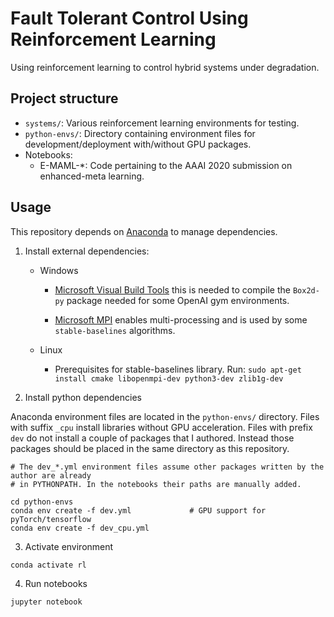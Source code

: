 # Fault Tolerant Control Using Reinforcement Learning

Using reinforcement learning to control hybrid systems under degradation.

## Project structure

* `systems/`: Various reinforcement learning environments for testing.
* `python-envs/`: Directory containing environment files for development/deployment with/without GPU packages.
* Notebooks:
  * E-MAML-*: Code pertaining to the AAAI 2020 submission on enhanced-meta learning.

## Usage

This repository depends on [Anaconda](https://docs.conda.io/en/latest/miniconda.html) to manage dependencies.

1. Install external dependencies:

    * Windows

        * [Microsoft Visual Build Tools](https://visualstudio.microsoft.com/downloads/#build-tools-for-visual-studio-2019) this is needed to compile the `Box2d-py` package needed for some OpenAI gym environments.

        * [Microsoft MPI](https://www.microsoft.com/en-us/download/details.aspx?id=57467) enables multi-processing and is used by some `stable-baselines` algorithms.

    * Linux
    
        * Prerequisites for stable-baselines library. Run: `sudo apt-get install cmake libopenmpi-dev python3-dev zlib1g-dev`

2. Install python dependencies

Anaconda environment files are located in the `python-envs/` directory. Files with suffix `_cpu` install libraries without GPU acceleration. Files with prefix `dev` do not install a couple of packages that I authored. Instead those packages should be placed in the same directory as this repository.

```
# The dev_*.yml environment files assume other packages written by the author are already
# in PYTHONPATH. In the notebooks their paths are manually added.

cd python-envs
conda env create -f dev.yml             # GPU support for pyTorch/tensorflow
conda env create -f dev_cpu.yml
```

3. Activate environment

```
conda activate rl
```

4. Run notebooks

```
jupyter notebook
```